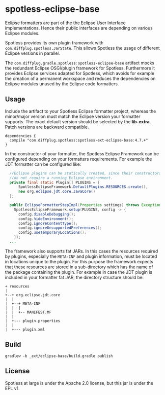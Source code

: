 # spotless-eclipse-base

Eclipse formatters are part of the the Eclipse User Interface implementations. Hence their public interfaces are depending on various Eclipse modules.

Spotless provides its own plugin framework with `com.diffplug.spotless.JarState`. This allows Spotless the usage of different Eclipse versions in parallel.


The `com.diffplug.gradle.spotless:spotless-eclipse-base` artifact mocks the redundant Eclipse OSGI/plugin framework for Spotless. Furthermore it provides Eclipse services adapted for Spotless, which avoids for example the creation of a permanent workspace and reduces the dependencies on Eclipse modules unused by the Eclipse code formatters.

## Usage

Include the artifact to your Spotless Eclipse formatter project, whereas the minor/major version must match the Eclipse version your formatter supports. The exact default version should be selected by the **lib-extra**. Patch versions are backward compatible.

```Gradle
dependencies {
  compile "com.diffplug.spotless:spotless-ext-eclipse-base:4.7.+"
}
```

In the constructor of your formatter, the Spotless Eclipse Framework can be configured depending on your formatters requirements. For example the JDT formatter can be configured like:

```Java
  //Eclipse plugins can be statically created, since their constructors
  //do not require a running Eclipse environment.
  private final static Plugin[] PLUGINS = {
      SpotlessEclipseFramework.DefaultPlugins.RESOURCES.create(),
      new org.eclipse.jdt.core.JavaCore()
  };

  public EclipseFormatterStepImpl(Properties settings) throws Exception {
    SpotlessEclipseFramework.setup(PLUGINS, config -> {
      config.disableDebugging();
      config.hideEnvironment();
      config.ignoreContentType();
      config.ignoreUnsupportedPreferences();
      config.useTemporaryLocations();
    });
  ...
```

The framework also supports fat JARs. In this cases the resources required by plugins, especially the `META-INF` and plugin information, must be located in locations unique
to the plugin.
For this purpose the framework expects that these resources are stored in a sub-directory
which has the name of the package containing the plugin. For example in case the JDT plugin
is included in your formatter fat JAR, the directory structure should be:

```
+ resources
|
+--+ org.eclipse.jdt.core
|  |
|  +--+ META-INF
|  |  |
|  |  +-- MANIFEST.MF
|  |
|  +--- plugin.properties
|  |
|  +--- plugin.xml

```


## Build

```
gradlew -b _ext/eclipse-base/build.gradle publish
```


## License

Spotless at large is under the Apache 2.0 license, but this jar is under the EPL v1.
